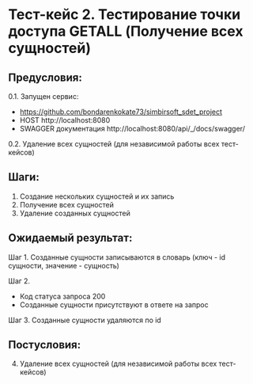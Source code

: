 # Тест-кейс 2. Тестирование точки доступа GETALL (Получение всех сущностей)

## Предусловия:  
0.1. Запущен сервис:  
- https://github.com/bondarenkokate73/simbirsoft_sdet_project  
- HOST http://localhost:8080  
- SWAGGER документация http://localhost:8080/api/_/docs/swagger/

0.2. Удаление всех сущностей (для независимой работы всех тест-кейсов)  


## Шаги:  
1. Создание нескольких сущностей и их запись
2. Получение всех сущностей  
3. Удаление созданных сущностей  

## Ожидаемый результат:  
Шаг 1. Созданные сущности записываются в словарь (ключ - id сущности, значение - сущность)

Шаг 2.
- Код статуса запроса 200
- Созданные сущности присутствуют в ответе на запрос  

Шаг 3. Созданные сущности удаляются по id


## Постусловия:  
4. Удаление всех сущностей (для независимой работы всех тест-кейсов)
